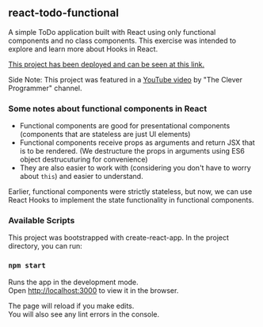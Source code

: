## react-todo-functional

A simple ToDo application built with React using only functional components and no class components. This exercise was intended to explore and learn more about Hooks in React.

[This project has been deployed and can be seen at this link.](https://heuristic-sammet-ab37a3.netlify.com/)

Side Note: This project was featured in a [YouTube video](https://youtu.be/CUGPbZ77OuQ?t=133) by "The Clever Programmer" channel.

### Some notes about functional components in React

* Functional components are good for presentational components (components that are stateless are just UI elements)
* Functional components receive props as arguments and return JSX that is to be rendered. (We destructure the props in arguments using ES6 object destrucuturing for convenience)
* They are also easier to work with (considering you don't have to worry about `this`) and easier to understand.

Earlier, functional components were strictly stateless, but now, we can use React Hooks to implement the state functionality in functional components.

### Available Scripts

This project was bootstrapped with create-react-app. In the project directory, you can run:

### `npm start`

Runs the app in the development mode.<br />
Open [http://localhost:3000](http://localhost:3000) to view it in the browser.

The page will reload if you make edits.<br />
You will also see any lint errors in the console.
